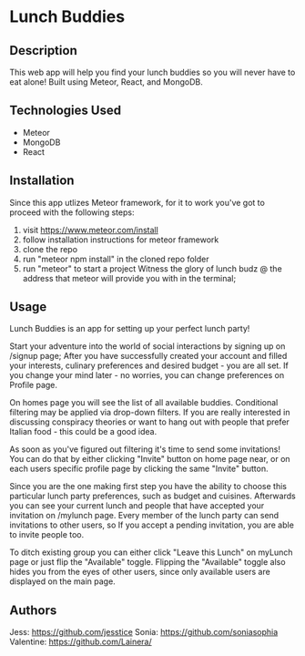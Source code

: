 # Lunch Buddies
## Description
This web app will help you find your lunch buddies so you will never have to eat alone! Built using Meteor, React, and MongoDB.

## Technologies Used
- Meteor
- MongoDB
- React
## Installation
Since this app utlizes Meteor framework, for it to work you've got to proceed with the following steps:
1. visit https://www.meteor.com/install 
2. follow installation instructions for meteor framework
3. clone the repo
4. run "meteor npm install" in the cloned repo folder
5. run "meteor" to start a project
   Witness the glory of lunch budz @ the address that meteor will provide you with in the terminal;

## Usage
Lunch Buddies is an app for setting up your perfect lunch party!

Start your adventure into the world of social interactions by signing up on /signup page;
After you have successfully created your account and filled your interests, culinary preferences and desired budget - you are all set. If you change your mind later - no worries, you can change preferences on Profile page.

On homes page you will see the list of all available buddies. Conditional filtering may be applied via drop-down filters. If you are really interested in discussing conspiracy theories or want to hang out with people that prefer Italian food - this could be a good idea.

As soon as you've figured out filtering it's time to send some invitations! You can do that by either clicking "Invite" button on home page near, or on each users specific profile page by clicking the same "Invite" button.

Since you are the one making first step you have the ability to choose this particular lunch party preferences, such as budget and cuisines. Afterwards you can see your current lunch and people that have accepted your invitation on /mylunch page. Every member of the lunch party can send invitations to other users, so If you accept a pending invitation, you are able to invite people too. 

To ditch existing group you can either click "Leave this Lunch" on myLunch page or just flip the "Available" toggle. Flipping the "Available" toggle also hides you from the eyes of other users, since only available users are displayed on the main page.

## Authors
Jess: https://github.com/jesstice
Sonia: https://github.com/soniasophia
Valentine: https://github.com/Lainera/